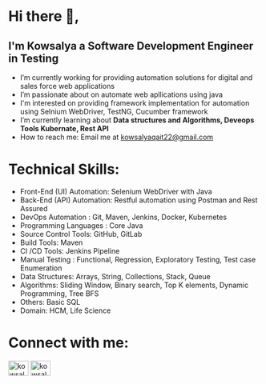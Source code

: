 <h1 align="left">Hi there 👋,
<h2 dir="auto">I'm Kowsalya a Software Development Engineer in Testing</h2>

<ul dir="auto">
<li>I’m currently working for providing automation solutions for digital and sales force web applications</li>
<li>I’m passionate about on automate web apllications using java</li>
<li>I'm interested on providing framework implementation for automation using Selnium WebDriver, TestNG, Cucumber framework</li>
<li><g-emoji class="g-emoji" alias="microscope" fallback-src="https://github.githubassets.com/images/icons/emoji/unicode/1f52c.png">I’m currently learning about <b>Data structures and Algorithms, Deveops Tools Kubernate, Rest API</b></li>
<li><g-emoji class="g-emoji" alias="mailbox" fallback-src="https://github.githubassets.com/images/icons/emoji/unicode/1f4eb.png">How to reach me: Email me at <a href="mailto:kowsalyaqait22@gmail.com">kowsalyaqait22@gmail.com</a></li>
</ul>

<h1>Technical Skills:</h1>
				<ul dir="skills">
				<li>Front-End (UI) Automation: Selenium WebDriver with Java</li>
				<li>Back-End (API) Automation: Restful automation using Postman and Rest Assured</li>
				<li>DevOps Automation : Git, Maven, Jenkins, Docker, Kubernetes</li>
				<li>Programming Languages : Core Java</li>
				<li>Source Control Tools: GitHub, GitLab</li>
				<li>Build Tools: Maven</li>
				<li>CI /CD Tools: Jenkins Pipeline</li>
				<li>Manual Testing : Functional, Regression, Exploratory Testing, Test case Enumeration</li>
				<li>Data Structures: Arrays, String, Collections, Stack, Queue</li>
				<li>Algorithms: Sliding Window, Binary search, Top K elements, Dynamic Programming, Tree BFS</li>
				<li>Others: Basic SQL</li>
				<li>Domain: HCM, Life Science</li>
        </ul>
  
<h1 align="left">Connect with me:</h1>
<p align="left">
<a href="https://linkedin.com/in/kowsalya karuppusamy" target="blank"><img align="center" src="https://raw.githubusercontent.com/rahuldkjain/github-profile-readme-generator/master/src/images/icons/Social/linked-in-alt.svg" alt="kowsalya karuppusamy" height="30" width="40" /></a>
<a href="https://www.leetcode.com/kowsalya_karuppusamy" target="blank"><img align="center" src="https://raw.githubusercontent.com/rahuldkjain/github-profile-readme-generator/master/src/images/icons/Social/leet-code.svg" alt="kowsalya_karuppusamy" height="30" width="40" /></a>
</p>
  



     
